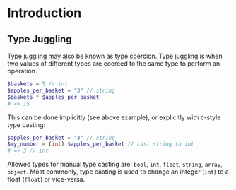 # Introduction

## Type Juggling

Type juggling may also be known as type coercion.
Type juggling is when two values of different types are coerced to the same type to perform an operation.

```php
$baskets = 5 // int
$apples_per_basket = "3" // string
$baskets * $apples_per_basket
# => 15
```

This can be done implicitly (see above example), or explicitly with `C`-style type casting:

```php
$apples_per_basket = "3" // string
$my_number = (int) $apples_per_basket // cast string to int
# => 3 // int
```

Allowed types for manual type casting are: `bool`, `int`, `float`, `string`, `array`, `object`.
Most commonly, type casting is used to change an integer (`int`) to a float (`float`) or vice-versa.
